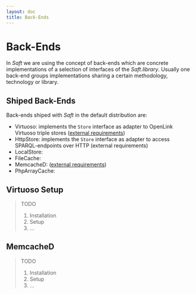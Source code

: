 ```yaml
---
layout: doc
title: Back-Ends
---
```


# Back-Ends

In _Saft_ we are using the concept of back-ends which are concrete implementations of a selection of interfaces of the _Saft.library_. Usually one back-end groups implementations sharing a certain methodology, technology or library.

## Shiped Back-Ends

Back-ends shiped with _Saft_ in the default distribution are:

- Virtuoso: implements the `Store` interface as adapter to OpenLink Virtuoso triple stores ([external requirements](#virtuoso-setup))
- HttpStore: implements the `Store` interface as adapter to access SPARQL-endpoints over HTTP (external requirements)
- LocalStore:
- FileCache:
- MemcacheD: ([external requirements](#MemcacheD))
- PhpArrayCache:

## Virtuoso Setup

> TODO
>
> 1. Installation
> 2. Setup
> 3. …


## MemcacheD

> TODO
>
> 1. Installation
> 2. Setup
> 3. …
